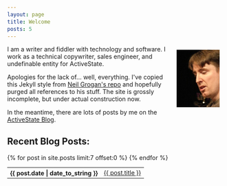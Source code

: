 ```yaml
---
layout: page
title: Welcome
posts: 5
---
```


<img src="/images/tt-2007-sm.jpg" alt="Troy Topnik" style="float:right; padding:10px; width:100px" />
I am a writer and fiddler with technology and software. I work as a technical copywriter, sales engineer, and undefinable entity for ActiveState.

Apologies for the lack of... well, everything. I've copied this Jekyll style from <a target="_new" href="https://github.com/dueyfinster/dueyfinster.github.com/">Neil Grogan's repo</a> and hopefully purged all references to his stuff. The site is grossly incomplete, but under actual construction now. 

In the meantime, there are lots of posts by me on the [ActiveState
Blog](http://www.activestate.com/blog/authors/troyt). 

<aside id="recent-posts">
<h2>Recent Blog Posts:</h2>

<!-- Start of Display Recent Posts -->
<table class="posts">
<!-- Get 7 most recent entries by date (asc) -->
 {% for post in site.posts limit:7 offset:0 %}
 <tr>
               <th>{{ post.date | date_to_string }}</th>
      <td><a href='{{ post.url }}'>{{ post.title }}</a></td>         
 </tr>
      {% endfor %} 
             </table>
</aside>
<!-- End of Display Recent Posts -->
